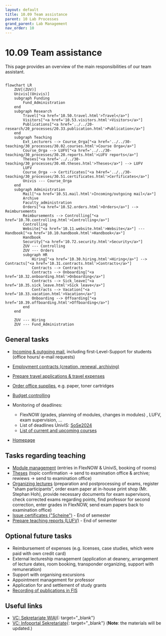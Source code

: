 ```yaml
---
layout: default
title: 10.09 Team assistance
parent: 10 Lab Processes
grand_parent: Lab Management
nav_order: 10
---
```


# 10.09 Team assistance

This page provides an overview of the main responsibilities of our team assistant.

```mermaid

flowchart LR
    ZUV[(ZUV)]
    Univis[(Univis)]
    subgraph Funding
        Fund_Administration
    end
    subgraph Research
        Travel["<a href='10.50.travel.html'>Travel</a>"]
        Visitors["<a href='10.53.visitors.html'>Visitors</a>"]
        Publications["<a href='../../20-research/20_processes/20.33.publication.html'>Publication</a>"]
    end
    subgraph Teaching
        Ext_Lecturers --> Course_Orga["<a href='../../30-teaching/30_processes/30.02.courses.html'>Course Orga</a>"]
        Course_Orga --> LUFV["<a href='../../30-teaching/30_processes/30.20.reports.html'>LUFV reports</a>"]
        Theses["<a href='../../30-teaching/30_processes/30.40.theses.html'>Theses</a>"] --> LUFV
        LUFV
        Course_Orga --> Certificates["<a h4ref='../../30-teaching/30_processes/30.51.certificates.html'>Cerfificates</a>"]
        Univis --- Course_Orga
    end
    subgraph Administration
        Mail["<a href='10.51.mail.html'>Incoming/outgoing mail</a>"]
        Archive
        Faculty_administration
        Orders["<a href='10.52.orders.html'>Orders</a>"] --> Reimbursements
        Reimbursements --> Controlling["<a href='10.70.controlling.html'>Controlling</a>"]
        Controlling
        Website["<a href='10.11.website.html'>Website</a>"] --- Handbook["<a href='10.10.handbook.html'>Handbook</a>"]
        Handbook
        Security["<a href='10.72.security.html'>Security</a>"]
        ZUV --- Controlling
        ZUV --- Orders
        subgraph HR
            Hiring["<a href='10.30.hiring.html'>Hiring</a>"] --> Contracts["<a href='10.31.contracts.html'>Contracts</a>"]
            Contracts --> Contracts
            Contracts --> Onboarding["<a href='10.32.onboarding.html'>Onboarding</a>"]
            Contracts --> Sick_leave["<a href='10.35.sick_leave.html'>Sick leave</a>"]
            Contracts --> Vacation["<a href='10.33.vacation.html'>Vacation</a>"]
            Onboarding --> Offoarding["<a href='10.39.offboarding.html'>Offboarding</a>"]
        end
    end

    ZUV --- Hiring
    ZUV --- Fund_Administration

```

## General tasks

- [Incoming & outgoing mail](10.51.mail.html), including first-Level-Support for students (office hours/ e-mail requests)
- [Employment contracts (creation, renewal, archiving)](10.31.contracts.html)
- [Prepare travel applications & travel expenses](10.50.travel.html)
- [Order office supplies](10.52.orders.html), e.g. paper, toner cartridges
- [Budget controlling](10.70.controlling.html#budget)
- Monitoring of deadlines:
  - FlexNOW (grades, planning of modules, changes in modules) , LUFV, exam supervision, ... 
  - List of deadlines UnivIS: [SoSe2024](https://vc.uni-bamberg.de/pluginfile.php/2337881/mod_resource/content/1/Terminplanung%20Sommersemester%202024.pdf)
  - [List of current and upcoming courses](../../30-teaching/30_processes/30.02.courses.html)
  
- [Homepage](10.11.website.html)

## Tasks regarding teaching

- [Module management](../../30-teaching/30_processes/30.09.new_modules.html) (entries in FlexNOW & UniviS, booking of rooms)
- [Theses](../../30-teaching/30_processes/30.40.theses.html) (topic confirmation -> send to examination office & archive; rewiews -> send to examination office)
- [Organizing lectures](../../30-teaching/30_processes/30.10.lecture.html) (preparation and postprocessing of exams, register "sham participants", order exam paper at in-house print shop (Mr. Stephan Hoh), provide necessary documents for exam supervisors, check corrected exams regarding points, find professor for second correction, enter grades in FlexNOW, send exam papers back to examination office)
- [Issue certificates ("Scheine")](../../30-teaching/30_processes/30.51.certificates.html) - End of semester
- [Prepare teaching reports (LUFV)](../../30-teaching/30_processes/30.20.reports.html) - End of semester

## Optional future tasks

- Reimbursement of expenses (e.g. licenses, case studies, which were paid with own credit card)
- External lectureship management (application at deanery, arrangement of lecture dates, room booking, transponder organizing, support with remuneration)
- Support with organising excursions 
- Appointment management for professor
- Application for and settlement of study grants
- [Recording of publications in FIS](../../20-research/20_processes/20.33.publication.html)


## Useful links

- [VC: Sekretariate WIAI](https://vc.uni-bamberg.de/course/view.php?id=58679){: target="_blank"}
- [VC: Infoportal Sekretariate](https://vc.uni-bamberg.de/course/view.php?id=12){: target="_blank"} (**Note**: the materials will be updated.)
